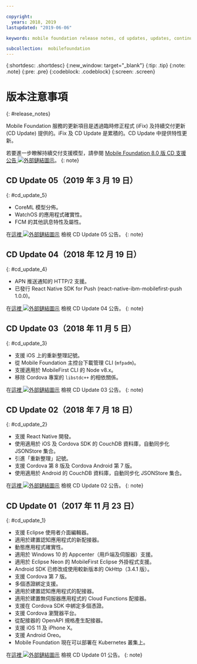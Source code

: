 ```yaml
---

copyright:
  years: 2018, 2019
lastupdated: "2019-06-06"

keywords: mobile foundation release notes, cd updates, updates, continuous delivery updates

subcollection:  mobilefoundation
---
```


{:shortdesc: .shortdesc}
{:new_window: target="_blank"}
{:tip: .tip}
{:note: .note}
{:pre: .pre}
{:codeblock: .codeblock}
{:screen: .screen}

# 版本注意事項
{: #release_notes}

Mobile Foundation 服務的更新項目是透過臨時修正程式 (iFix) 及持續交付更新 (CD Update) 提供的。iFix 及 CD Update 是累積的。CD Update 中提供特性更新。

若要進一步瞭解持續交付支援模型，請參閱 [Mobile Foundation 8.0 版 CD 支援公告 ![外部鏈結圖示](../../icons/launch-glyph.svg "外部鏈結圖示")](https://www-01.ibm.com/common/ssi/ShowDoc.wss?docURL=/common/ssi/rep_ca/0/897/ENUS217-390/index.html&request_locale=en)。
{: note}

## CD Update 05（2019 年 3 月 19 日）
{: #cd_update_5}

* CoreML 模型分佈。
* WatchOS 的應用程式確實性。
* FCM 的其他訊息特性及屬性。

在[這裡 ![外部鏈結圖示](../../icons/launch-glyph.svg "外部鏈結圖示")](https://mobilefirstplatform.ibmcloud.com/blog/2019/03/22/8-0-cd-update-release) 檢視 CD Update 05 公告。
{: note}

## CD Update 04（2018 年 12 月 19 日）
{: #cd_update_4}

* APN 推送通知的 HTTP/2 支援。
* 已發行 React Native SDK for Push (react-native-ibm-mobilefirst-push 1.0.0)。

在[這裡 ![外部鏈結圖示](../../icons/launch-glyph.svg "外部鏈結圖示")](https://mobilefirstplatform.ibmcloud.com/blog/2018/12/24/8-0-cd-update-release/) 檢視 CD Update 04 公告。
{: note}

## CD Update 03（2018 年 11 月 5 日）
{: #cd_update_3}

* 支援 iOS 上的重新整理記號。
* 從 Mobile Foundation 主控台下載管理 CLI (`mfpadm`)。
* 支援適用於 MobileFirst CLI 的 Node v8.x。
* 移除 Cordova 專案的 `libstdc++` 的相依關係。

在[這裡 ![外部鏈結圖示](../../icons/launch-glyph.svg "外部鏈結圖示")](https://mobilefirstplatform.ibmcloud.com/blog/2018/11/15/8-0-cd-update-release/) 檢視 CD Update 03 公告。
{: note}

## CD Update 02（2018 年 7 月 18 日）
{: #cd_update_2}

* 支援 React Native 開發。
* 使用適用於 iOS 及 Cordova SDK 的 CouchDB 資料庫，自動同步化 JSONStore 集合。
* 引進「重新整理」記號。
* 支援 Cordova 第 8 版及 Cordova Android 第 7 版。
* 使用適用於 Android 的 CouchDB 資料庫，自動同步化 JSONStore 集合。

在[這裡 ![外部鏈結圖示](../../icons/launch-glyph.svg "外部鏈結圖示")](https://mobilefirstplatform.ibmcloud.com/blog/2018/07/24/8-0-cd-update-release/) 檢視 CD Update 02 公告。
{: note}

## CD Update 01（2017 年 11 月 23 日）
{: #cd_update_1}

* 支援 Eclipse 使用者介面編輯器。
* 適用於建置認知應用程式的新配接器。
* 動態應用程式確實性。
* 適用於 Windows 10 的 Appcenter（用戶端及伺服器）支援。
* 適用於 Eclipse Neon 的 MobileFirst Eclipse 外掛程式支援。
* Android SDK 已修改成使用較新版本的 OkHttp（3.4.1 版）。
* 支援 Cordova 第 7 版。
* 多個憑證綁定支援。
* 適用於建置認知應用程式的配接器。
* 適用於建置無伺服器應用程式的 Cloud Functions 配接器。
* 支援在 Cordova SDK 中綁定多個憑證。
* 支援 Cordova 瀏覽器平台。
* 從配接器的 OpenAPI 規格產生配接器。
* 支援 iOS 11 及 iPhone X。
* 支援 Android Oreo。
* Mobile Foundation 現在可以部署在 Kubernetes 叢集上。


在[這裡 ![外部鏈結圖示](../../icons/launch-glyph.svg "外部鏈結圖示")](https://mobilefirstplatform.ibmcloud.com/blog/2017/11/27/8-0-cd-update-release/) 檢視 CD Update 01 公告。
{: note}
